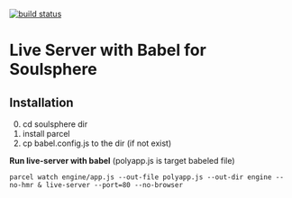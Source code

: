 
[![build status](https://travis-ci.org/tapio/live-server.svg)](https://travis-ci.org/tapio/live-server)

Live Server with Babel for Soulsphere
===========


Installation
------------

0. cd soulsphere dir
1. install parcel
2. cp babel.config.js to the dir (if not exist) 


**Run live-server with babel** (polyapp.js is target babeled file)

	parcel watch engine/app.js --out-file polyapp.js --out-dir engine --no-hmr & live-server --port=80 --no-browser


